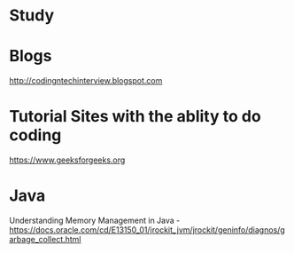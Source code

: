 # Study

# Blogs

http://codingntechinterview.blogspot.com




# Tutorial Sites with the ablity to do coding

https://www.geeksforgeeks.org



# Java

Understanding Memory Management in Java  - 
https://docs.oracle.com/cd/E13150_01/jrockit_jvm/jrockit/geninfo/diagnos/garbage_collect.html




